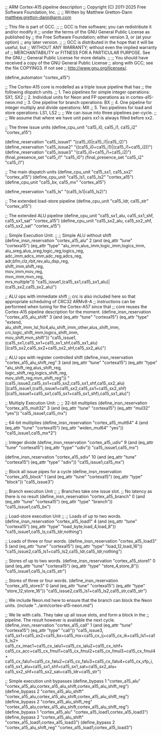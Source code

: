 ;; ARM Cortex-A15 pipeline description
;; Copyright (C) 2011-2025 Free Software Foundation, Inc.
;;
;; Written by Matthew Gretton-Dann <matthew.gretton-dann@arm.com>

;; This file is part of GCC.
;;
;; GCC is free software; you can redistribute it and/or modify it
;; under the terms of the GNU General Public License as published by
;; the Free Software Foundation; either version 3, or (at your option)
;; any later version.
;;
;; GCC is distributed in the hope that it will be useful, but
;; WITHOUT ANY WARRANTY; without even the implied warranty of
;; MERCHANTABILITY or FITNESS FOR A PARTICULAR PURPOSE.  See the GNU
;; General Public License for more details.
;;
;; You should have received a copy of the GNU General Public License
;; along with GCC; see the file COPYING3.  If not see
;; <http://www.gnu.org/licenses/>.

(define_automaton "cortex_a15")

;; The Cortex-A15 core is modelled as a triple issue pipeline that has
;; the following dispatch units.
;; 1. Two pipelines for simple integer operations: SX1, SX2
;; 2. Individual units for Neon and FP operations as in cortex-a15-neon.md
;; 3. One pipeline for branch operations: BX
;; 4. One pipeline for integer multiply and divide operations: MX
;; 5. Two pipelines for load and store operations: LS1, LS2
;;
;; We can issue into three pipelines per-cycle.
;;
;; We assume that where we have unit pairs xx1 is always filled before xx2.

;; The three issue units
(define_cpu_unit "ca15_i0, ca15_i1, ca15_i2" "cortex_a15")

(define_reservation "ca15_issue1" "(ca15_i0|ca15_i1|ca15_i2)")
(define_reservation "ca15_issue2" "((ca15_i0+ca15_i1)|(ca15_i1+ca15_i2))")
(define_reservation "ca15_issue3" "(ca15_i0+ca15_i1+ca15_i2)")
(final_presence_set "ca15_i1" "ca15_i0")
(final_presence_set "ca15_i2" "ca15_i1")

;; The main dispatch units
(define_cpu_unit "ca15_sx1, ca15_sx2" "cortex_a15")
(define_cpu_unit "ca15_ls1, ca15_ls2" "cortex_a15")
(define_cpu_unit "ca15_bx, ca15_mx" "cortex_a15")

(define_reservation "ca15_ls" "(ca15_ls1|ca15_ls2)")

;; The extended load-store pipeline
(define_cpu_unit "ca15_ldr, ca15_str" "cortex_a15")

;; The extended ALU pipeline
(define_cpu_unit "ca15_sx1_alu, ca15_sx1_shf, ca15_sx1_sat" "cortex_a15")
(define_cpu_unit "ca15_sx2_alu, ca15_sx2_shf, ca15_sx2_sat" "cortex_a15")

;; Simple Execution Unit:
;;
;; Simple ALU without shift
(define_insn_reservation "cortex_a15_alu" 2
  (and (eq_attr "tune" "cortexa15")
       (eq_attr "type" "alu_imm,alus_imm,logic_imm,logics_imm,\
                        alu_sreg,alus_sreg,logic_reg,logics_reg,\
                        adc_imm,adcs_imm,adc_reg,adcs_reg,\
                        adr,bfm,clz,rbit,rev,alu_dsp_reg,\
                        shift_imm,shift_reg,\
                        mov_imm,mov_reg,\
                        mvn_imm,mvn_reg,\
                        mrs,multiple"))
  "ca15_issue1,(ca15_sx1,ca15_sx1_alu)|(ca15_sx2,ca15_sx2_alu)")

;; ALU ops with immediate shift
;; crc is also included here so that appropriate scheduling of CRC32 ARMv8-A
;; instructions can be performed when tuning for the Cortex-A57 since that
;; core reuses the Cortex-A15 pipeline description for the moment.
(define_insn_reservation "cortex_a15_alu_shift" 3
  (and (eq_attr "tune" "cortexa15")
       (eq_attr "type" "extend,\
                        alu_shift_imm_lsl_1to4,alu_shift_imm_other,alus_shift_imm,\
                        crc,logic_shift_imm,logics_shift_imm,\
                        mov_shift,mvn_shift"))
  "ca15_issue1,(ca15_sx1,ca15_sx1+ca15_sx1_shf,ca15_sx1_alu)\
	       |(ca15_sx2,ca15_sx2+ca15_sx2_shf,ca15_sx2_alu)")

;; ALU ops with register controlled shift
(define_insn_reservation "cortex_a15_alu_shift_reg" 3
  (and (eq_attr "tune" "cortexa15")
       (eq_attr "type" "alu_shift_reg,alus_shift_reg,\
                        logic_shift_reg,logics_shift_reg,\
                        mov_shift_reg,mvn_shift_reg"))
  "(ca15_issue2,ca15_sx1+ca15_sx2,ca15_sx1_shf,ca15_sx2_alu)\
   |(ca15_issue1,(ca15_issue1+ca15_sx2,ca15_sx1+ca15_sx2_shf)\
   |(ca15_issue1+ca15_sx1,ca15_sx1+ca15_sx1_shf),ca15_sx1_alu)")

;; Multiply Execution Unit:
;;
;; 32-bit multiplies
(define_insn_reservation "cortex_a15_mult32" 3
  (and (eq_attr "tune" "cortexa15")
       (eq_attr "mul32" "yes"))
  "ca15_issue1,ca15_mx")

;; 64-bit multiplies
(define_insn_reservation "cortex_a15_mult64" 4
  (and (eq_attr "tune" "cortexa15")
       (eq_attr "widen_mul64" "yes"))
  "ca15_issue1,ca15_mx*2")

;; Integer divide
(define_insn_reservation "cortex_a15_udiv" 9
  (and (eq_attr "tune" "cortexa15")
       (eq_attr "type" "udiv"))
  "ca15_issue1,ca15_mx")

(define_insn_reservation "cortex_a15_sdiv" 10
  (and (eq_attr "tune" "cortexa15")
       (eq_attr "type" "sdiv"))
  "ca15_issue1,ca15_mx")

;; Block all issue pipes for a cycle
(define_insn_reservation "cortex_a15_block" 1
  (and (eq_attr "tune" "cortexa15")
       (eq_attr "type" "block"))
  "ca15_issue3")

;; Branch execution Unit
;;
;; Branches take one issue slot.
;; No latency as there is no result
(define_insn_reservation "cortex_a15_branch" 0
  (and (eq_attr "tune" "cortexa15")
       (eq_attr "type" "branch"))
  "ca15_issue1,ca15_bx")

;; Load-store execution Unit
;;
;; Loads of up to two words.
(define_insn_reservation "cortex_a15_load1" 4
  (and (eq_attr "tune" "cortexa15")
       (eq_attr "type" "load_byte,load_4,load_8"))
  "ca15_issue1,ca15_ls,ca15_ldr,nothing")

;; Loads of three or four words.
(define_insn_reservation "cortex_a15_load3" 5
  (and (eq_attr "tune" "cortexa15")
       (eq_attr "type" "load_12,load_16"))
  "ca15_issue2,ca15_ls1+ca15_ls2,ca15_ldr,ca15_ldr,nothing")

;; Stores of up to two words.
(define_insn_reservation "cortex_a15_store1" 0
  (and (eq_attr "tune" "cortexa15")
       (eq_attr "type" "store_4,store_8"))
  "ca15_issue1,ca15_ls,ca15_str")

;; Stores of three or four words.
(define_insn_reservation "cortex_a15_store3" 0
  (and (eq_attr "tune" "cortexa15")
       (eq_attr "type" "store_12,store_16"))
  "ca15_issue2,ca15_ls1+ca15_ls2,ca15_str,ca15_str")

;; We include Neon.md here to ensure that the branch can block the Neon units.
(include "../arm/cortex-a15-neon.md")

;; We lie with calls.  They take up all issue slots, and form a block in the
;; pipeline.  The result however is available the next cycle.
(define_insn_reservation "cortex_a15_call" 1
  (and (eq_attr "tune" "cortexa15")
       (eq_attr "type" "call"))
  "ca15_issue3,\
   ca15_sx1+ca15_sx2+ca15_bx+ca15_mx+ca15_cx_ij+ca15_cx_ik+ca15_ls1+ca15_ls2+\
   ca15_cx_imac1+ca15_cx_ialu1+ca15_cx_ialu2+ca15_cx_ishf+\
   ca15_cx_acc+ca15_cx_fmul1+ca15_cx_fmul2+ca15_cx_fmul3+ca15_cx_fmul4+\
   ca15_cx_falu1+ca15_cx_falu2+ca15_cx_falu3+ca15_cx_falu4+ca15_cx_vfp_i,\
   ca15_sx1_alu+ca15_sx1_shf+ca15_sx1_sat+ca15_sx2_alu+\
   ca15_sx2_shf+ca15_sx2_sat+ca15_ldr+ca15_str")

;; Simple execution unit bypasses
(define_bypass 1 "cortex_a15_alu"
	       "cortex_a15_alu,cortex_a15_alu_shift,cortex_a15_alu_shift_reg")
(define_bypass 2 "cortex_a15_alu_shift"
	       "cortex_a15_alu,cortex_a15_alu_shift,cortex_a15_alu_shift_reg")
(define_bypass 2 "cortex_a15_alu_shift_reg"
	       "cortex_a15_alu,cortex_a15_alu_shift,cortex_a15_alu_shift_reg")
(define_bypass 1 "cortex_a15_alu" "cortex_a15_load1,cortex_a15_load3")
(define_bypass 2 "cortex_a15_alu_shift" "cortex_a15_load1,cortex_a15_load3")
(define_bypass 2 "cortex_a15_alu_shift_reg"
	       "cortex_a15_load1,cortex_a15_load3")
